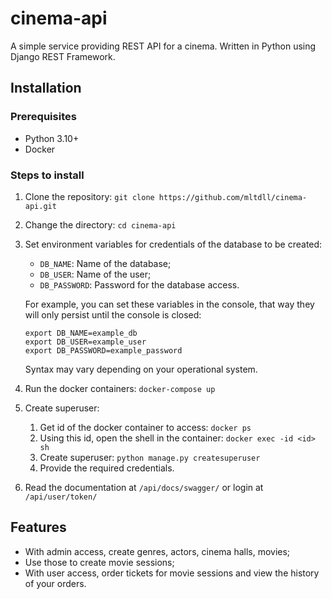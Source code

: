# cinema-api

A simple service providing REST API for a cinema. Written in Python using
Django REST Framework.

## Installation
### Prerequisites
* Python 3.10+ 
* Docker

### Steps to install
1. Clone the repository: `git clone https://github.com/mltdll/cinema-api.git`
2. Change the directory: `cd cinema-api`
3. Set environment variables for credentials of the database to be created:
    * `DB_NAME`: Name of the database;
    * `DB_USER`: Name of the user;
    * `DB_PASSWORD`: Password for the database access.

    For example, you can set these variables in the console, that way they will
    only persist until the console is closed:
    ```shell
    export DB_NAME=example_db
    export DB_USER=example_user
    export DB_PASSWORD=example_password
    ```
    Syntax may vary depending on your operational system.
4. Run the docker containers: `docker-compose up`
5. Create superuser: 
    1. Get id of the docker container to access: `docker ps`
    2. Using this id, open the shell in the container: `docker exec -id <id> sh`
    3. Create superuser: `python manage.py createsuperuser`
    4. Provide the required credentials.
6. Read the documentation at `/api/docs/swagger/` or login at `/api/user/token/`

## Features
* With admin access, create genres, actors, cinema halls, movies;
* Use those to create movie sessions;
* With user access, order tickets for movie sessions and view the history of your orders.